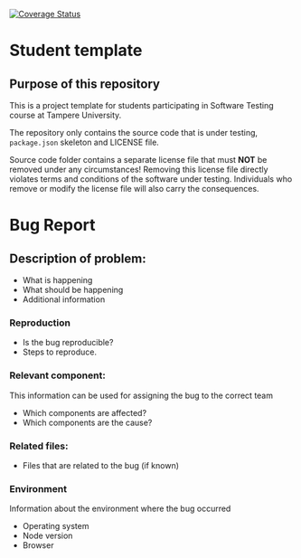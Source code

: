 [![Coverage Status](https://coveralls.io/repos/github/saippua/COMP.SE.200-Assignment/badge.svg?branch=tool-test)](https://coveralls.io/github/saippua/COMP.SE.200-Assignment?branch=tool-test)

# Student template

## Purpose of this repository

This is a project template for students participating in Software Testing course
at Tampere University.

The repository only contains the source code that is under testing, `package.json` skeleton
and LICENSE file.

Source code folder contains a separate license file that must **NOT** be removed under any circumstances!
Removing this license file directly violates terms and conditions of the software under testing.
Individuals who remove or modify the license file will also carry the consequences.

# Bug Report
## Description of problem:
- What is happening
- What should be happening
- Additional information
 
### Reproduction
- Is the bug reproducible?
- Steps to reproduce.
 
### Relevant component:
This information can be used for assigning the bug to the correct team
- Which components are affected?
- Which components are the cause?
 
### Related files:
- Files that are related to the bug (if known)
 
### Environment
Information about the environment where the bug occurred
- Operating system
- Node version
- Browser
